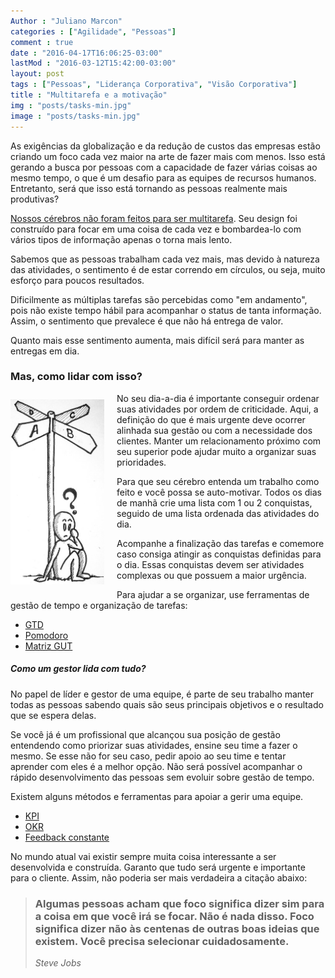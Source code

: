 ```yaml
---
Author : "Juliano Marcon"
categories : ["Agilidade", "Pessoas"]
comment : true
date : "2016-04-17T16:06:25-03:00"
lastMod : "2016-03-12T15:42:00-03:00"
layout: post
tags : ["Pessoas", "Liderança Corporativa", "Visão Corporativa"]
title : "Multitarefa e a motivação"
img : "posts/tasks-min.jpg"
image : "posts/tasks-min.jpg"
---
```


As exigências da globalização e da redução de custos das empresas estão criando um
foco cada vez maior na arte de fazer mais com menos. Isso está gerando a busca por
pessoas com a capacidade de fazer várias coisas ao mesmo tempo, o que é um desafio para as equipes de recursos humanos. Entretanto, será que isso está tornando as pessoas realmente mais produtivas?
<!--more-->

[Nossos cérebros não foram feitos para ser multitarefa](https://www.theguardian.com/science/2015/jan/18/modern-world-bad-for-brain-daniel-j-levitin-organized-mind-information-overload). Seu design foi construído para focar em uma coisa de cada vez e bombardea-lo com vários tipos de informação apenas o torna mais lento.

Sabemos que as pessoas trabalham cada vez mais, mas devido à natureza das atividades,
o sentimento é de estar correndo em círculos, ou seja, muito esforço para poucos
resultados.

Dificilmente as múltiplas tarefas são percebidas como "em andamento", pois não existe
tempo hábil para acompanhar o status de tanta informação. Assim, o sentimento
que prevalece é que não há entrega de valor.

Quanto mais esse sentimento aumenta, mais difícil será para manter as entregas em dia.

### Mas, como lidar com isso?

<img src="/assets/img/posts/path-min.jpg" alt="Mono-vs-Multi"
class="img-responsive"
style="width:100%; max-width:150px; max-height:300px; float:left; padding:10px 20px 10px 0;">

No seu dia-a-dia é importante conseguir ordenar suas atividades por ordem de criticidade. Aqui, a definição do que é mais urgente deve ocorrer alinhada sua gestão ou com a necessidade dos clientes. Manter um relacionamento próximo com seu superior pode ajudar muito a organizar suas prioridades.

Para que seu cérebro entenda um trabalho como feito e você possa se auto-motivar. Todos os dias de manhã crie uma lista com 1 ou 2 conquistas, seguido de uma lista ordenada das atividades do dia.

Acompanhe a finalização das tarefas e comemore caso consiga atingir as conquistas
definidas para o dia. Essas conquistas devem ser atividades complexas ou que possuem a maior urgência.

Para ajudar a se organizar, use ferramentas de gestão de tempo e organização de tarefas:

* [GTD](https://pt.wikipedia.org/wiki/Getting_Things_Done)
* [Pomodoro](http://pomodorotechnique.com/)
* [Matriz GUT](https://pt.wikipedia.org/wiki/GUT)

##### Como um gestor lida com tudo?

No papel de líder e gestor de uma equipe, é parte de seu trabalho manter todas as
pessoas sabendo quais são seus principais objetivos e o resultado que se espera delas.

Se você já é um profissional que alcançou sua posição de gestão entendendo como
priorizar suas atividades, ensine seu time a fazer o mesmo. Se esse não for seu caso,
pedir apoio ao seu time e tentar aprender com eles é a melhor opção. Não será possível acompanhar o rápido desenvolvimento das pessoas sem evoluir sobre gestão de tempo.

Existem alguns métodos e ferramentas para apoiar a gerir uma equipe.

* [KPI](https://en.wikipedia.org/wiki/Performance_indicator)
* [OKR](https://en.wikipedia.org/wiki/OKR)
* [Feedback constante](https://endeavor.org.br/por-que-e-tao-dificil-dar-e-receber-feedback/)

No mundo atual vai existir sempre muita coisa interessante a ser desenvolvida e construída. Garanto que tudo será urgente e importante para o cliente. Assim, não poderia ser mais verdadeira a citação abaixo:

> ### Algumas pessoas acham que foco significa dizer sim para a coisa em que você irá se focar. Não é nada disso. Foco significa dizer **não** às centenas de outras boas ideias que existem. Você precisa selecionar cuidadosamente.
> _Steve Jobs_